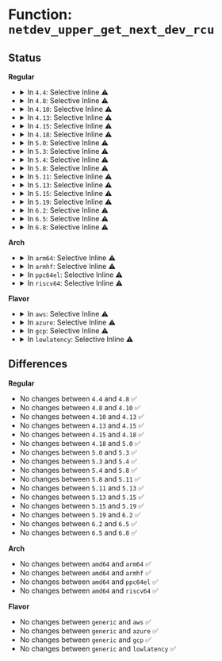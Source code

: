 # Function: <code>netdev_upper_get_next_dev_rcu</code>

## Status
<b>Regular</b>
<ul>
<li>
<details>
<summary>In <code>4.4</code>: Selective Inline ⚠️</summary>

```c
struct net_device *netdev_upper_get_next_dev_rcu(struct net_device *dev, struct list_head **iter);
```

**Collision:** Unique Global

**Inline:** Selective

**Transformation:** False

**Instances:**

```
In net/core/dev.c (ffffffff81713980)
Location: net/core/dev.c:4996
Inline: True
Inline callers:
  - net/core/dev.c:__netdev_update_features
  - net/core/dev.c:__netdev_update_features
```
**Symbols:**

```
ffffffff81713980-ffffffff817139a8: netdev_upper_get_next_dev_rcu (STB_GLOBAL)
```
</details>
</li>
<li>
<details>
<summary>In <code>4.8</code>: Selective Inline ⚠️</summary>

```c
struct net_device *netdev_upper_get_next_dev_rcu(struct net_device *dev, struct list_head **iter);
```

**Collision:** Unique Global

**Inline:** Selective

**Transformation:** False

**Instances:**

```
In net/core/dev.c (ffffffff8178694f)
Location: net/core/dev.c:5340
Inline: True
Inline callers:
  - net/core/dev.c:__netdev_update_features
  - net/core/dev.c:__netdev_update_features
```
**Symbols:**

```
ffffffff8177b600-ffffffff8177b628: netdev_upper_get_next_dev_rcu (STB_GLOBAL)
```
</details>
</li>
<li>
<details>
<summary>In <code>4.10</code>: Selective Inline ⚠️</summary>

```c
struct net_device *netdev_upper_get_next_dev_rcu(struct net_device *dev, struct list_head **iter);
```

**Collision:** Unique Global

**Inline:** Selective

**Transformation:** False

**Instances:**

```
In net/core/dev.c (ffffffff817b3f0f)
Location: net/core/dev.c:5529
Inline: True
Inline callers:
  - net/core/dev.c:__netdev_update_features
  - net/core/dev.c:__netdev_update_features
```
**Symbols:**

```
ffffffff817a8c90-ffffffff817a8cb8: netdev_upper_get_next_dev_rcu (STB_GLOBAL)
```
</details>
</li>
<li>
<details>
<summary>In <code>4.13</code>: Selective Inline ⚠️</summary>

```c
struct net_device *netdev_upper_get_next_dev_rcu(struct net_device *dev, struct list_head **iter);
```

**Collision:** Unique Global

**Inline:** Selective

**Transformation:** False

**Instances:**

```
In net/core/dev.c (ffffffff817d2b0d)
Location: net/core/dev.c:5735
Inline: True
Inline callers:
  - net/core/dev.c:__netdev_update_features
  - net/core/dev.c:__netdev_update_features
```
**Symbols:**

```
ffffffff817c7330-ffffffff817c7358: netdev_upper_get_next_dev_rcu (STB_GLOBAL)
```
</details>
</li>
<li>
<details>
<summary>In <code>4.15</code>: Selective Inline ⚠️</summary>

```c
struct net_device *netdev_upper_get_next_dev_rcu(struct net_device *dev, struct list_head **iter);
```

**Collision:** Unique Global

**Inline:** Selective

**Transformation:** False

**Instances:**

```
In net/core/dev.c (ffffffff8184ce6f)
Location: net/core/dev.c:5876
Inline: True
Inline callers:
  - net/core/dev.c:__netdev_update_features
  - net/core/dev.c:__netdev_update_features
```
**Symbols:**

```
ffffffff81840f10-ffffffff81840f38: netdev_upper_get_next_dev_rcu (STB_GLOBAL)
```
</details>
</li>
<li>
<details>
<summary>In <code>4.18</code>: Selective Inline ⚠️</summary>

```c
struct net_device *netdev_upper_get_next_dev_rcu(struct net_device *dev, struct list_head **iter);
```

**Collision:** Unique Global

**Inline:** Selective

**Transformation:** False

**Instances:**

```
In net/core/dev.c (ffffffff81897201)
Location: net/core/dev.c:6006
Inline: True
Inline callers:
  - net/core/dev.c:__netdev_update_features
  - net/core/dev.c:__netdev_update_features
```
**Symbols:**

```
ffffffff8188b560-ffffffff8188b588: netdev_upper_get_next_dev_rcu (STB_GLOBAL)
```
</details>
</li>
<li>
<details>
<summary>In <code>5.0</code>: Selective Inline ⚠️</summary>

```c
struct net_device *netdev_upper_get_next_dev_rcu(struct net_device *dev, struct list_head **iter);
```

**Collision:** Unique Global

**Inline:** Selective

**Transformation:** False

**Instances:**

```
In net/core/dev.c (ffffffff818b9662)
Location: net/core/dev.c:6581
Inline: True
Inline callers:
  - net/core/dev.c:__netdev_update_features
  - net/core/dev.c:__netdev_update_features
```
**Symbols:**

```
ffffffff818ac6e0-ffffffff818ac708: netdev_upper_get_next_dev_rcu (STB_GLOBAL)
```
</details>
</li>
<li>
<details>
<summary>In <code>5.3</code>: Selective Inline ⚠️</summary>

```c
struct net_device *netdev_upper_get_next_dev_rcu(struct net_device *dev, struct list_head **iter);
```

**Collision:** Unique Global

**Inline:** Selective

**Transformation:** False

**Instances:**

```
In net/core/dev.c (ffffffff81905801)
Location: net/core/dev.c:6591
Inline: True
Inline callers:
  - net/core/dev.c:__netdev_update_features
  - net/core/dev.c:__netdev_update_features
```
**Symbols:**

```
ffffffff818f7f20-ffffffff818f7f48: netdev_upper_get_next_dev_rcu (STB_GLOBAL)
```
</details>
</li>
<li>
<details>
<summary>In <code>5.4</code>: Selective Inline ⚠️</summary>

```c
struct net_device *netdev_upper_get_next_dev_rcu(struct net_device *dev, struct list_head **iter);
```

**Collision:** Unique Global

**Inline:** Selective

**Transformation:** False

**Instances:**

```
In net/core/dev.c (ffffffff81937ef1)
Location: net/core/dev.c:6550
Inline: True
Inline callers:
  - net/core/dev.c:__netdev_update_features
  - net/core/dev.c:__netdev_update_features
```
**Symbols:**

```
ffffffff81929cd0-ffffffff81929cf8: netdev_upper_get_next_dev_rcu (STB_GLOBAL)
```
</details>
</li>
<li>
<details>
<summary>In <code>5.8</code>: Selective Inline ⚠️</summary>

```c
struct net_device *netdev_upper_get_next_dev_rcu(struct net_device *dev, struct list_head **iter);
```

**Collision:** Unique Global

**Inline:** Selective

**Transformation:** False

**Instances:**

```
In net/core/dev.c (ffffffff81a0c9d1)
Location: net/core/dev.c:6941
Inline: True
Inline callers:
  - net/core/dev.c:__netdev_update_features
  - net/core/dev.c:__netdev_update_features
```
**Symbols:**

```
ffffffff819fdd10-ffffffff819fdd38: netdev_upper_get_next_dev_rcu (STB_GLOBAL)
```
</details>
</li>
<li>
<details>
<summary>In <code>5.11</code>: Selective Inline ⚠️</summary>

```c
struct net_device *netdev_upper_get_next_dev_rcu(struct net_device *dev, struct list_head **iter);
```

**Collision:** Unique Global

**Inline:** Selective

**Transformation:** False

**Instances:**

```
In net/core/dev.c (ffffffff81a0e181)
Location: net/core/dev.c:7098
Inline: True
Inline callers:
  - net/core/dev.c:__netdev_update_features
  - net/core/dev.c:__netdev_update_features
```
**Symbols:**

```
ffffffff819fd860-ffffffff819fd888: netdev_upper_get_next_dev_rcu (STB_GLOBAL)
```
</details>
</li>
<li>
<details>
<summary>In <code>5.13</code>: Selective Inline ⚠️</summary>

```c
struct net_device *netdev_upper_get_next_dev_rcu(struct net_device *dev, struct list_head **iter);
```

**Collision:** Unique Global

**Inline:** Selective

**Transformation:** False

**Instances:**

```
In net/core/dev.c (ffffffff819f4ea4)
Location: net/core/dev.c:7357
Inline: True
Inline callers:
  - net/core/dev.c:__netdev_update_features
  - net/core/dev.c:__netdev_update_features
```
**Symbols:**

```
ffffffff819e4050-ffffffff819e4078: netdev_upper_get_next_dev_rcu (STB_GLOBAL)
```
</details>
</li>
<li>
<details>
<summary>In <code>5.15</code>: Selective Inline ⚠️</summary>

```c
struct net_device *netdev_upper_get_next_dev_rcu(struct net_device *dev, struct list_head **iter);
```

**Collision:** Unique Global

**Inline:** Selective

**Transformation:** False

**Instances:**

```
In net/core/dev.c (ffffffff81aa67e4)
Location: net/core/dev.c:7347
Inline: True
Inline callers:
  - net/core/dev.c:__netdev_update_features
  - net/core/dev.c:__netdev_update_features
  - net/core/dev.c:dev_xdp_attach
  - net/core/dev.c:dev_xdp_attach
Direct callers:
  - kernel/bpf/devmap.c:dev_map_redirect_multi
  - kernel/bpf/devmap.c:dev_map_redirect_multi
  - kernel/bpf/devmap.c:dev_map_enqueue_multi
  - kernel/bpf/devmap.c:dev_map_enqueue_multi
```
**Symbols:**

```
ffffffff81a94960-ffffffff81a94988: netdev_upper_get_next_dev_rcu (STB_GLOBAL)
```
</details>
</li>
<li>
<details>
<summary>In <code>5.19</code>: Selective Inline ⚠️</summary>

```c
struct net_device *netdev_upper_get_next_dev_rcu(struct net_device *dev, struct list_head **iter);
```

**Collision:** Unique Global

**Inline:** Selective

**Transformation:** False

**Instances:**

```
In net/core/dev.c (ffffffff81c1e58d)
Location: net/core/dev.c:6868
Inline: True
Inline callers:
  - net/core/dev.c:__netdev_update_features
  - net/core/dev.c:__netdev_update_features
  - net/core/dev.c:dev_xdp_attach
  - net/core/dev.c:dev_xdp_attach
Direct callers:
  - kernel/bpf/devmap.c:dev_map_redirect_multi
  - kernel/bpf/devmap.c:dev_map_redirect_multi
  - kernel/bpf/devmap.c:dev_map_enqueue_multi
  - kernel/bpf/devmap.c:dev_map_enqueue_multi
```
**Symbols:**

```
ffffffff81c0ae50-ffffffff81c0ae88: netdev_upper_get_next_dev_rcu (STB_GLOBAL)
```
</details>
</li>
<li>
<details>
<summary>In <code>6.2</code>: Selective Inline ⚠️</summary>

```c
struct net_device *netdev_upper_get_next_dev_rcu(struct net_device *dev, struct list_head **iter);
```

**Collision:** Unique Global

**Inline:** Selective

**Transformation:** False

**Instances:**

```
In net/core/dev.c (ffffffff81dcf9ed)
Location: net/core/dev.c:6854
Inline: True
Inline callers:
  - net/core/dev.c:__netdev_update_features
  - net/core/dev.c:__netdev_update_features
  - net/core/dev.c:dev_xdp_attach
  - net/core/dev.c:dev_xdp_attach
Direct callers:
  - kernel/bpf/devmap.c:dev_map_redirect_multi
  - kernel/bpf/devmap.c:dev_map_redirect_multi
  - kernel/bpf/devmap.c:dev_map_enqueue_multi
  - kernel/bpf/devmap.c:dev_map_enqueue_multi
```
**Symbols:**

```
ffffffff81dbade0-ffffffff81dbae18: netdev_upper_get_next_dev_rcu (STB_GLOBAL)
```
</details>
</li>
<li>
<details>
<summary>In <code>6.5</code>: Selective Inline ⚠️</summary>

```c
struct net_device *netdev_upper_get_next_dev_rcu(struct net_device *dev, struct list_head **iter);
```

**Collision:** Unique Global

**Inline:** Selective

**Transformation:** False

**Instances:**

```
In net/core/dev.c (ffffffff81e405ed)
Location: net/core/dev.c:6859
Inline: True
Inline callers:
  - net/core/dev.c:__netdev_update_features
  - net/core/dev.c:__netdev_update_features
  - net/core/dev.c:dev_xdp_attach
  - net/core/dev.c:dev_xdp_attach
Direct callers:
  - kernel/bpf/devmap.c:dev_map_redirect_multi
  - kernel/bpf/devmap.c:dev_map_redirect_multi
  - kernel/bpf/devmap.c:dev_map_enqueue_multi
  - kernel/bpf/devmap.c:dev_map_enqueue_multi
```
**Symbols:**

```
ffffffff81e2b570-ffffffff81e2b5a8: netdev_upper_get_next_dev_rcu (STB_GLOBAL)
```
</details>
</li>
<li>
<details>
<summary>In <code>6.8</code>: Selective Inline ⚠️</summary>

```c
struct net_device *netdev_upper_get_next_dev_rcu(struct net_device *dev, struct list_head **iter);
```

**Collision:** Unique Global

**Inline:** Selective

**Transformation:** False

**Instances:**

```
In net/core/dev.c (ffffffff81efefe9)
Location: net/core/dev.c:6977
Inline: True
Inline callers:
  - net/core/dev.c:__netdev_update_features
  - net/core/dev.c:__netdev_update_features
  - net/core/dev.c:dev_xdp_attach
  - net/core/dev.c:dev_xdp_attach
Direct callers:
  - kernel/bpf/devmap.c:dev_map_redirect_multi
  - kernel/bpf/devmap.c:dev_map_redirect_multi
  - kernel/bpf/devmap.c:dev_map_enqueue_multi
  - kernel/bpf/devmap.c:dev_map_enqueue_multi
```
**Symbols:**

```
ffffffff81ee95d0-ffffffff81ee9608: netdev_upper_get_next_dev_rcu (STB_GLOBAL)
```
</details>
</li>
</ul>
<b>Arch</b>
<ul>
<li>
<details>
<summary>In <code>arm64</code>: Selective Inline ⚠️</summary>

```c
struct net_device *netdev_upper_get_next_dev_rcu(struct net_device *dev, struct list_head **iter);
```

**Collision:** Unique Global

**Inline:** Selective

**Transformation:** False

**Instances:**

```
In net/core/dev.c (ffff800010bd6910)
Location: net/core/dev.c:6550
Inline: True
Inline callers:
  - net/core/dev.c:__netdev_update_features
  - net/core/dev.c:__netdev_update_features
```
**Symbols:**

```
ffff800010bc6438-ffff800010bc6484: netdev_upper_get_next_dev_rcu (STB_GLOBAL)
```
</details>
</li>
<li>
<details>
<summary>In <code>armhf</code>: Selective Inline ⚠️</summary>

```c
struct net_device *netdev_upper_get_next_dev_rcu(struct net_device *dev, struct list_head **iter);
```

**Collision:** Unique Global

**Inline:** Selective

**Transformation:** False

**Instances:**

```
In net/core/dev.c (c0cf165c)
Location: net/core/dev.c:6550
Inline: True
Inline callers:
  - net/core/dev.c:__netdev_update_features
  - net/core/dev.c:__netdev_update_features
```
**Symbols:**

```
c0ce1a0c-c0ce1a40: netdev_upper_get_next_dev_rcu (STB_GLOBAL)
```
</details>
</li>
<li>
<details>
<summary>In <code>ppc64el</code>: Selective Inline ⚠️</summary>

```c
struct net_device *netdev_upper_get_next_dev_rcu(struct net_device *dev, struct list_head **iter);
```

**Collision:** Unique Global

**Inline:** Selective

**Transformation:** False

**Instances:**

```
In net/core/dev.c (c000000000cb64a0)
Location: net/core/dev.c:6550
Inline: True
Inline callers:
  - net/core/dev.c:__netdev_update_features
  - net/core/dev.c:__netdev_update_features
```
**Symbols:**

```
c000000000ca0ff0-c000000000ca1028: netdev_upper_get_next_dev_rcu (STB_GLOBAL)
```
</details>
</li>
<li>
<details>
<summary>In <code>riscv64</code>: Selective Inline ⚠️</summary>

```c
struct net_device *netdev_upper_get_next_dev_rcu(struct net_device *dev, struct list_head **iter);
```

**Collision:** Unique Global

**Inline:** Selective

**Transformation:** False

**Instances:**

```
In net/core/dev.c (ffffffe00076000e)
Location: net/core/dev.c:6550
Inline: True
Inline callers:
  - net/core/dev.c:__netdev_update_features
  - net/core/dev.c:__netdev_update_features
```
**Symbols:**

```
ffffffe000752bde-ffffffe000752c1e: netdev_upper_get_next_dev_rcu (STB_GLOBAL)
```
</details>
</li>
</ul>
<b>Flavor</b>
<ul>
<li>
<details>
<summary>In <code>aws</code>: Selective Inline ⚠️</summary>

```c
struct net_device *netdev_upper_get_next_dev_rcu(struct net_device *dev, struct list_head **iter);
```

**Collision:** Unique Global

**Inline:** Selective

**Transformation:** False

**Instances:**

```
In net/core/dev.c (ffffffff818d7ec1)
Location: net/core/dev.c:6550
Inline: True
Inline callers:
  - net/core/dev.c:__netdev_update_features
  - net/core/dev.c:__netdev_update_features
```
**Symbols:**

```
ffffffff818c9cd0-ffffffff818c9cf8: netdev_upper_get_next_dev_rcu (STB_GLOBAL)
```
</details>
</li>
<li>
<details>
<summary>In <code>azure</code>: Selective Inline ⚠️</summary>

```c
struct net_device *netdev_upper_get_next_dev_rcu(struct net_device *dev, struct list_head **iter);
```

**Collision:** Unique Global

**Inline:** Selective

**Transformation:** False

**Instances:**

```
In net/core/dev.c (ffffffff81891d01)
Location: net/core/dev.c:6550
Inline: True
Inline callers:
  - net/core/dev.c:__netdev_update_features
  - net/core/dev.c:__netdev_update_features
```
**Symbols:**

```
ffffffff81883c10-ffffffff81883c38: netdev_upper_get_next_dev_rcu (STB_GLOBAL)
```
</details>
</li>
<li>
<details>
<summary>In <code>gcp</code>: Selective Inline ⚠️</summary>

```c
struct net_device *netdev_upper_get_next_dev_rcu(struct net_device *dev, struct list_head **iter);
```

**Collision:** Unique Global

**Inline:** Selective

**Transformation:** False

**Instances:**

```
In net/core/dev.c (ffffffff81928ef1)
Location: net/core/dev.c:6550
Inline: True
Inline callers:
  - net/core/dev.c:__netdev_update_features
  - net/core/dev.c:__netdev_update_features
```
**Symbols:**

```
ffffffff8191acd0-ffffffff8191acf8: netdev_upper_get_next_dev_rcu (STB_GLOBAL)
```
</details>
</li>
<li>
<details>
<summary>In <code>lowlatency</code>: Selective Inline ⚠️</summary>

```c
struct net_device *netdev_upper_get_next_dev_rcu(struct net_device *dev, struct list_head **iter);
```

**Collision:** Unique Global

**Inline:** Selective

**Transformation:** False

**Instances:**

```
In net/core/dev.c (ffffffff8194a5c1)
Location: net/core/dev.c:6550
Inline: True
Inline callers:
  - net/core/dev.c:__netdev_update_features
  - net/core/dev.c:__netdev_update_features
```
**Symbols:**

```
ffffffff8193bed0-ffffffff8193bef8: netdev_upper_get_next_dev_rcu (STB_GLOBAL)
```
</details>
</li>
</ul>

## Differences
<b>Regular</b>
<ul>
<li>
No changes between <code>4.4</code> and <code>4.8</code> ✅
</li>
<li>
No changes between <code>4.8</code> and <code>4.10</code> ✅
</li>
<li>
No changes between <code>4.10</code> and <code>4.13</code> ✅
</li>
<li>
No changes between <code>4.13</code> and <code>4.15</code> ✅
</li>
<li>
No changes between <code>4.15</code> and <code>4.18</code> ✅
</li>
<li>
No changes between <code>4.18</code> and <code>5.0</code> ✅
</li>
<li>
No changes between <code>5.0</code> and <code>5.3</code> ✅
</li>
<li>
No changes between <code>5.3</code> and <code>5.4</code> ✅
</li>
<li>
No changes between <code>5.4</code> and <code>5.8</code> ✅
</li>
<li>
No changes between <code>5.8</code> and <code>5.11</code> ✅
</li>
<li>
No changes between <code>5.11</code> and <code>5.13</code> ✅
</li>
<li>
No changes between <code>5.13</code> and <code>5.15</code> ✅
</li>
<li>
No changes between <code>5.15</code> and <code>5.19</code> ✅
</li>
<li>
No changes between <code>5.19</code> and <code>6.2</code> ✅
</li>
<li>
No changes between <code>6.2</code> and <code>6.5</code> ✅
</li>
<li>
No changes between <code>6.5</code> and <code>6.8</code> ✅
</li>
</ul>
<b>Arch</b>
<ul>
<li>
No changes between <code>amd64</code> and <code>arm64</code> ✅
</li>
<li>
No changes between <code>amd64</code> and <code>armhf</code> ✅
</li>
<li>
No changes between <code>amd64</code> and <code>ppc64el</code> ✅
</li>
<li>
No changes between <code>amd64</code> and <code>riscv64</code> ✅
</li>
</ul>
<b>Flavor</b>
<ul>
<li>
No changes between <code>generic</code> and <code>aws</code> ✅
</li>
<li>
No changes between <code>generic</code> and <code>azure</code> ✅
</li>
<li>
No changes between <code>generic</code> and <code>gcp</code> ✅
</li>
<li>
No changes between <code>generic</code> and <code>lowlatency</code> ✅
</li>
</ul>
